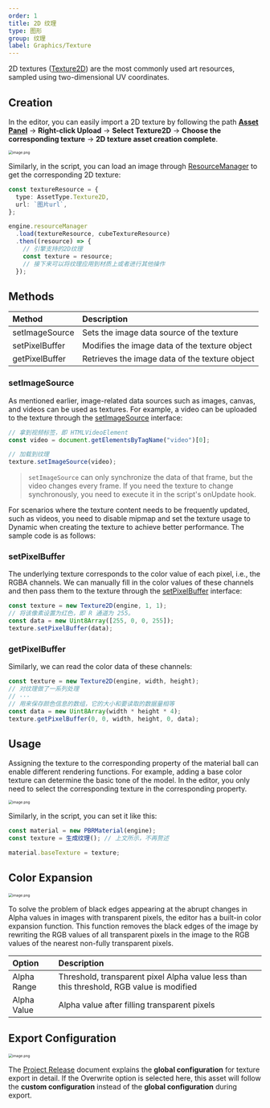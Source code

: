 ```yaml
---
order: 1
title: 2D 纹理
type: 图形
group: 纹理
label: Graphics/Texture
---
```


2D textures ([Texture2D](/apis/core/#Texture2D)) are the most commonly used art resources, sampled using two-dimensional UV coordinates.

## Creation

In the editor, you can easily import a 2D texture by following the path **[Asset Panel](/en/docs/assets/interface)** -> **Right-click Upload** -> **Select Texture2D** -> **Choose the corresponding texture** -> **2D texture asset creation complete**.

<img src="https://mdn.alipayobjects.com/huamei_yo47yq/afts/img/A*71QKTYuRSyAAAAAAAAAAAAAADhuCAQ/original" alt="image.png" style="zoom:50%;" />

Similarly, in the script, you can load an image through [ResourceManager](/apis/core/#ResourceManager) to get the corresponding 2D texture:

```typescript
const textureResource = {
  type: AssetType.Texture2D,
  url: `图片url`,
};

engine.resourceManager
  .load(textureResource, cubeTextureResource)
  .then((resource) => {
    // 引擎支持的2D纹理
    const texture = resource;
    // 接下来可以将纹理应用到材质上或者进行其他操作
  });
```

## Methods

| Method          | Description              |
| :-------------- | :----------------------- |
| setImageSource  | Sets the image data source of the texture |
| setPixelBuffer  | Modifies the image data of the texture object |
| getPixelBuffer  | Retrieves the image data of the texture object |

### setImageSource

As mentioned earlier, image-related data sources such as images, canvas, and videos can be used as textures. For example, a video can be uploaded to the texture through the [setImageSource](/apis/core/#Texture2D-setImageSource) interface:

```typescript
// 拿到视频标签，即 HTMLVideoElement
const video = document.getElementsByTagName("video")[0];

// 加载到纹理
texture.setImageSource(video);
```

> `setImageSource` can only synchronize the data of that frame, but the video changes every frame. If you need the texture to change synchronously, you need to execute it in the script's onUpdate hook.

For scenarios where the texture content needs to be frequently updated, such as videos, you need to disable mipmap and set the texture usage to Dynamic when creating the texture to achieve better performance. The sample code is as follows:

<playground src="benchmark-video.ts"></playground>

### setPixelBuffer

The underlying texture corresponds to the color value of each pixel, i.e., the RGBA channels. We can manually fill in the color values of these channels and then pass them to the texture through the [setPixelBuffer](/apis/core/#Texture2D-setPixelBuffer) interface:

```typescript
const texture = new Texture2D(engine, 1, 1);
// 将该像素设置为红色，即 R 通道为 255。
const data = new Uint8Array([255, 0, 0, 255]);
texture.setPixelBuffer(data);
```

### getPixelBuffer

Similarly, we can read the color data of these channels:

```typescript
const texture = new Texture2D(engine, width, height);
// 对纹理做了一系列处理
// ···
// 用来保存颜色信息的数组，它的大小和要读取的数据量相等
const data = new Uint8Array(width * height * 4);
texture.getPixelBuffer(0, 0, width, height, 0, data);
```

## Usage

Assigning the texture to the corresponding property of the material ball can enable different rendering functions. For example, adding a base color texture can determine the basic tone of the model. In the editor, you only need to select the corresponding texture in the corresponding property.

<img src="https://mdn.alipayobjects.com/huamei_yo47yq/afts/img/A*toooTZvkC60AAAAAAAAAAAAADhuCAQ/original" alt="image.png" style="zoom:50%;" />

Similarly, in the script, you can set it like this:

```typescript
const material = new PBRMaterial(engine);
const texture = 生成纹理(); // 上文所示，不再赘述

material.baseTexture = texture;
```

## Color Expansion

<img src="https://mdn.alipayobjects.com/huamei_yo47yq/afts/img/A*ACbwSKO2LHwAAAAAAAAAAAAADhuCAQ/original" alt="image.png" style="zoom:50%;" />

To solve the problem of black edges appearing at the abrupt changes in Alpha values in images with transparent pixels, the editor has a built-in color expansion function. This function removes the black edges of the image by rewriting the RGB values of all transparent pixels in the image to the RGB values of the nearest non-fully transparent pixels.

| Option           | Description                                      |
| :--------------- | :----------------------------------------------- |
| Alpha Range      | Threshold, transparent pixel Alpha value less than this threshold, RGB value is modified |
| Alpha Value      | Alpha value after filling transparent pixels     |

## Export Configuration

<img src="https://mdn.alipayobjects.com/huamei_yo47yq/afts/img/A*_aepTLE47-gAAAAAAAAAAAAADhuCAQ/original" alt="image.png" style="zoom:50%;" />

The [Project Release](/en/docs/assets/build) document explains the **global configuration** for texture export in detail. If the Overwrite option is selected here, this asset will follow the **custom configuration** instead of the **global configuration** during export.
